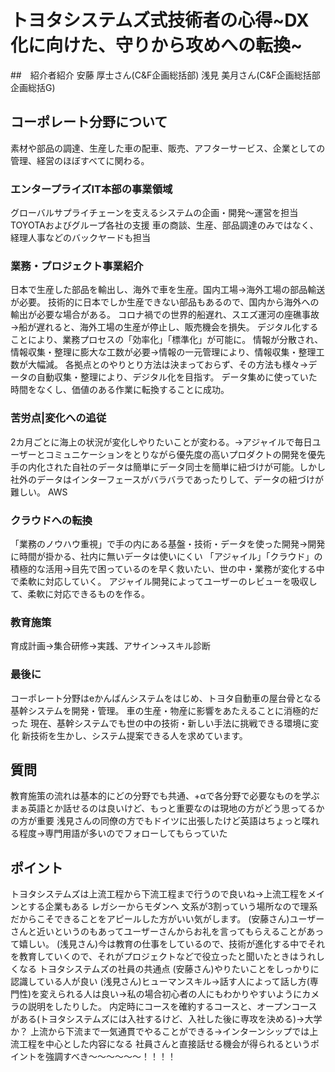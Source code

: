 # トヨタシステムズ式技術者の心得~DX化に向けた、守りから攻めへの転換~
##　紹介者紹介
安藤 厚士さん(C&F企画総括部)
浅見 美月さん(C&F企画総括部 企画総括G)

## コーポレート分野について
素材や部品の調達、生産した車の配車、販売、アフターサービス、企業としての管理、経営のほぼすべてに関わる。

### エンタープライズIT本部の事業領域
グローバルサプライチェーンを支えるシステムの企画・開発～運営を担当
TOYOTAおよびグループ各社の支援
車の商談、生産、部品調達のみではなく、経理人事などのバックヤードも担当

### 業務・プロジェクト事業紹介
日本で生産した部品を輸出し、海外で車を生産。国内工場→海外工場の部品輸送が必要。
技術的に日本でしか生産できない部品もあるので、国内から海外への輸出が必要な場合がある。
コロナ禍での世界的船遅れ、スエズ運河の座礁事故→船が遅れると、海外工場の生産が停止し、販売機会を損失。
デジタル化することにより、業務プロセスの「効率化」「標準化」が可能に。
情報が分散され、情報収集・整理に膨大な工数が必要→情報の一元管理により、情報収集・整理工数が大幅減。
各拠点とのやりとり方法は決まっておらず、その方法も様々→データの自動収集・整理により、デジタル化を目指す。
データ集めに使っていた時間をなくし、価値のある作業に転換することに成功。

### 苦労点|変化への追従
2カ月ごとに海上の状況が変化しやりたいことが変わる。→アジャイルで毎日ユーザーとコミュニケーションをとりながら優先度の高いプロダクトの開発を優先
手の内化された自社のデータは簡単にデータ同士を簡単に紐づけが可能。しかし社外のデータはインターフェースがバラバラであったりして、データの紐づけが難しい。
AWS

### クラウドへの転換
「業務のノウハウ重視」で手の内にある基盤・技術・データを使った開発→開発に時間が掛かる、社内に無いデータは使いにくい
「アジャイル」「クラウド」の積極的な活用→目先で困っているのを早く救いたい、世の中・業務が変化する中で柔軟に対応していく。
アジャイル開発によってユーザーのレビューを吸収して、柔軟に対応できるものを作る。

### 教育施策
育成計画→集合研修→実践、アサイン→スキル診断

### 最後に
コーポレート分野はeかんばんシステムをはじめ、トヨタ自動車の屋台骨となる基幹システムを開発・管理。
車の生産・物産に影響をあたえることに消極的だった
現在、基幹システムでも世の中の技術・新しい手法に挑戦できる環境に変化
新技術を生かし、システム提案できる人を求めています。

## 質問
教育施策の流れは基本的にどの分野でも共通、+αで各分野で必要なものを学ぶ
まぁ英語とか話せるのは良いけど、もっと重要なのは現地の方がどう思ってるかの方が重要
浅見さんの同僚の方でもドイツに出張したけど英語はちょっと喋れる程度→専門用語が多いのでフォローしてもらっていた



## ポイント
トヨタシステムズは上流工程から下流工程まで行うので良いね→上流工程をメインとする企業もある
レガシーからモダンへ
文系が3割っていう場所なので理系だからこそできることをアピールした方がいい気がします。
(安藤さん)ユーザーさんと近いというのもあってユーザーさんからお礼を言ってもらえることがあって嬉しい。
(浅見さん)今は教育の仕事をしているので、技術が進化する中でそれを教育していくので、それがプロジェクトなどで役立ったと聞いたときはうれしくなる
トヨタシステムズの社員の共通点
(安藤さん)やりたいことをしっかりに認識している人が良い
(浅見さん)ヒューマンスキル→話す人によって話し方(専門性)を変えられる人は良い→私の場合初心者の人にもわかりやすいようにカメラの説明をしたりした。
内定時にコースを確約するコースと、オープンコースがある(トヨタシステムズには入社するけど、入社した後に専攻を決める)→大学か？
上流から下流まで一気通貫でやることができる→インターンシップでは上流工程を中心とした内容になる
社員さんと直接話せる機会が得られるというポイントを強調すべき～～～～～～！！！！
